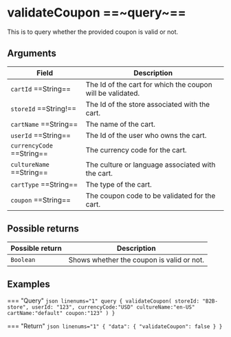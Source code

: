 # validateCoupon ==~query~==

This is to query whether the provided coupon is valid or not.

## Arguments

| Field                        | Description                                                      |
|------------------------------|------------------------------------------------------------------|
| `cartId` ==String==          | The Id of the cart for which the coupon will be validated.       |
| `storeId` ==String!==        | The Id of the store associated with the cart.                    |
| `cartName` ==String==        | The name of the cart.                                            |
| `userId` ==String==          | The Id of the user who owns the cart.                            |
| `currencyCode` ==String==    | The currency code for the cart.                                  |
| `cultureName` ==String==     | The culture or language associated with the cart.                |
| `cartType` ==String==        | The type of the cart.                                            |
| `coupon` ==String==          | The coupon code to be validated for the cart.                    |


## Possible returns

| Possible return               | Description                                     |
|-------------------------------|-------------------------------------------------|
| `Boolean`                     |  Shows whether the coupon is valid or not.    	|

## Examples

=== "Query"
    ```json linenums="1"
    query {
      validateCoupon(
        storeId: "B2B-store",
        userId: "123",
        currencyCode:"USD"
        cultureName:"en-US"
        cartName:"default"
        coupon:"123"
      )
    }
    ```

=== "Return"
    ```json linenums="1"
    {
      "data": {
        "validateCoupon": false
      }
    }
    ```

